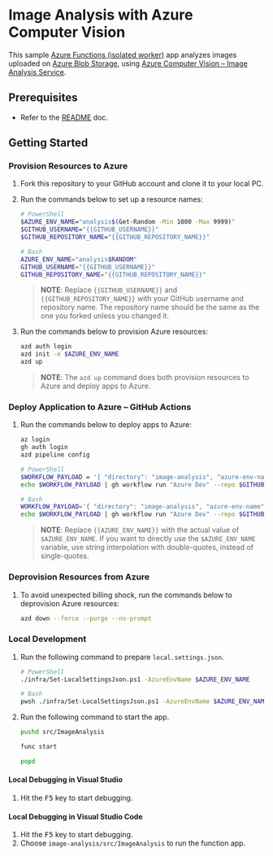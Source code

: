 # Image Analysis with Azure Computer Vision

This sample [Azure Functions (isolated worker)](https://learn.microsoft.com/azure/azure-functions/dotnet-isolated-process-guide) app analyzes images uploaded on [Azure Blob Storage](https://learn.microsoft.com/azure/storage/blobs/storage-blobs-overview), using [Azure Computer Vision &ndash; Image Analysis Service](https://learn.microsoft.com/azure/ai-services/computer-vision/overview-image-analysis).

## Prerequisites

- Refer to the [README](../README.md#prerequisites) doc.

## Getting Started

### Provision Resources to Azure

1. Fork this repository to your GitHub account and clone it to your local PC.
1. Run the commands below to set up a resource names:

   ```bash
   # PowerShell
   $AZURE_ENV_NAME="analysis$(Get-Random -Min 1000 -Max 9999)"
   $GITHUB_USERNAME="{{GITHUB_USERNAME}}"
   $GITHUB_REPOSITORY_NAME="{{GITHUB_REPOSITORY_NAME}}"

   # Bash
   AZURE_ENV_NAME="analysis$RANDOM"
   GITHUB_USERNAME="{{GITHUB_USERNAME}}"
   GITHUB_REPOSITORY_NAME="{{GITHUB_REPOSITORY_NAME}}"
   ```

   > **NOTE**: Replace `{{GITHUB_USERNAME}}` and `{{GITHUB_REPOSITORY_NAME}}` with your GitHub username and repository name. The repository name should be the same as the one you forked unless you changed it.

1. Run the commands below to provision Azure resources:

   ```bash
   azd auth login
   azd init -e $AZURE_ENV_NAME
   azd up
   ```

   > **NOTE**: The `azd up` command does both provision resources to Azure and deploy apps to Azure.

### Deploy Application to Azure &ndash; GitHub Actions

1. Run the commands below to deploy apps to Azure:

   ```bash
   az login
   gh auth login
   azd pipeline config

   # PowerShell
   $WORKFLOW_PAYLOAD = '{ "directory": "image-analysis", "azure-env-name": "{{AZURE_ENV_NAME}}" }'
   echo $WORKFLOW_PAYLOAD | gh workflow run "Azure Dev" --repo $GITHUB_USERNAME/$GITHUB_REPOSITORY_NAME --json

   # Bash
   WORKFLOW_PAYLOAD='{ "directory": "image-analysis", "azure-env-name": "{{AZURE_ENV_NAME}}" }'
   echo $WORKFLOW_PAYLOAD | gh workflow run "Azure Dev" --repo $GITHUB_USERNAME/$GITHUB_REPOSITORY_NAME --json
   ```

   > **NOTE**: Replace `{{AZURE_ENV_NAME}}` with the actual value of `$AZURE_ENV_NAME`. If you want to directly use the `$AZURE_ENV_NAME` variable, use string interpolation with double-quotes, instead of single-quotes.

### Deprovision Resources from Azure

1. To avoid unexpected billing shock, run the commands below to deprovision Azure resources:

   ```bash
   azd down --force --purge --no-prompt
   ```

### Local Development

1. Run the following command to prepare `local.settings.json`.

   ```bash
   # PowerShell
   ./infra/Set-LocalSettingsJson.ps1 -AzureEnvName $AZURE_ENV_NAME

   # Bash
   pwsh ./infra/Set-LocalSettingsJson.ps1 -AzureEnvName $AZURE_ENV_NAME
   ```

1. Run the following command to start the app.

   ```bash
   pushd src/ImageAnalysis

   func start

   popd
   ```

#### Local Debugging in Visual Studio

1. Hit the <kbd>F5</kbd> key to start debugging.

#### Local Debugging in Visual Studio Code

1. Hit the <kbd>F5</kbd> key to start debugging.
1. Choose `image-analysis/src/ImageAnalysis` to run the function app.
